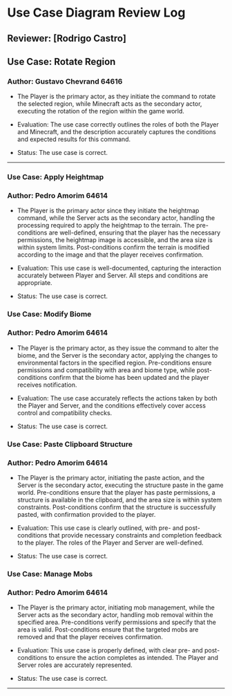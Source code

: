 # Use Case Diagram Review Log

## Reviewer: [Rodrigo Castro]

## Use Case: Rotate Region
### Author: Gustavo Chevrand 64616

- The Player is the primary actor, as they initiate the command to rotate the selected region, while Minecraft acts as the secondary actor, executing the rotation of the region within the game world. 

- Evaluation: The use case correctly outlines the roles of both the Player and Minecraft, and the description accurately captures the conditions and expected results for this command.

- Status: The use case is correct.

---
### Use Case: Apply Heightmap
### Author: Pedro Amorim 64614

- The Player is the primary actor since they initiate the heightmap command, while the Server acts as the secondary actor, handling the processing required to apply the heightmap to the terrain. The pre-conditions are well-defined, ensuring that the player has the necessary permissions, the heightmap image is accessible, and the area size is within system limits. Post-conditions confirm the terrain is modified according to the image and that the player receives confirmation.

- Evaluation: This use case is well-documented, capturing the interaction accurately between Player and Server. All steps and conditions are appropriate.

- Status: The use case is correct.

### Use Case: Modify Biome
### Author: Pedro Amorim 64614

- The Player is the primary actor, as they issue the command to alter the biome, and the Server is the secondary actor, applying the changes to environmental factors in the specified region. Pre-conditions ensure permissions and compatibility with area and biome type, while post-conditions confirm that the biome has been updated and the player receives notification.

- Evaluation: The use case accurately reflects the actions taken by both the Player and Server, and the conditions effectively cover access control and compatibility checks.

- Status: The use case is correct.

### Use Case: Paste Clipboard Structure
### Author: Pedro Amorim 64614

- The Player is the primary actor, initiating the paste action, and the Server is the secondary actor, executing the structure paste in the game world. Pre-conditions ensure that the player has paste permissions, a structure is available in the clipboard, and the area size is within system constraints. Post-conditions confirm that the structure is successfully pasted, with confirmation provided to the player.

- Evaluation: This use case is clearly outlined, with pre- and post-conditions that provide necessary constraints and completion feedback to the player. The roles of the Player and Server are well-defined.

- Status: The use case is correct.

### Use Case: Manage Mobs
### Author: Pedro Amorim 64614

- The Player is the primary actor, initiating mob management, while the Server acts as the secondary actor, handling mob removal within the specified area. Pre-conditions verify permissions and specify that the area is valid. Post-conditions ensure that the targeted mobs are removed and that the player receives confirmation.

- Evaluation: This use case is properly defined, with clear pre- and post-conditions to ensure the action completes as intended. The Player and Server roles are accurately represented.

- Status: The use case is correct.

---

